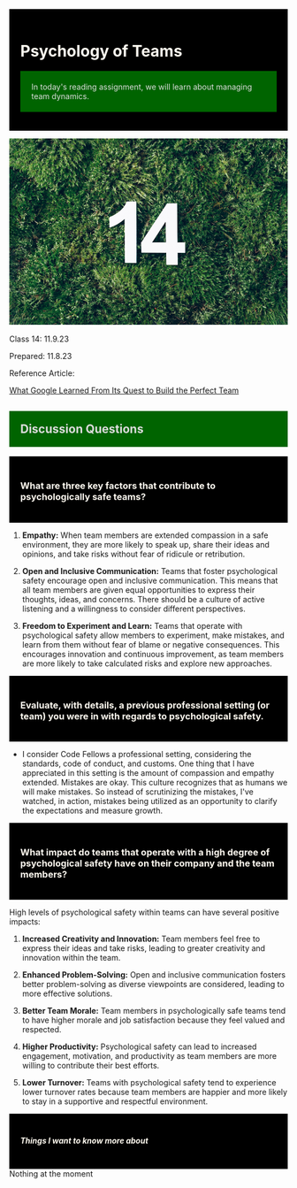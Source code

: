 
<div style="background-color: black; color: floralwhite; padding: 20px;">
    <h1>Psychology of Teams</h1>
    <p style="background-color: darkgreen; color: gainsboro; padding: 20px;">
        In today's reading assignment, we will learn about managing team dynamics.
    </p>
</div>

![14](photos/14.jpg)

Class 14: 11.9.23

Prepared: 11.8.23

Reference Article:

[What Google Learned From Its Quest to Build the Perfect Team](https://web.archive.org/web/20221125192300/https://www.nytimes.com/2016/02/28/magazine/what-google-learned-from-its-quest-to-build-the-perfect-team.html)

<h2 style="background-color: darkgreen; color: gainsboro; padding: 20px;">Discussion Questions</h2>

<div style="background-color: black; color: floralwhite; padding: 20px;">
    <h3>What are three key factors that contribute to psychologically safe teams?</h3></div>

1. **Empathy:** When team members are extended compassion in a safe environment, they are more likely to speak up, share their ideas and opinions, and take risks without fear of ridicule or retribution.

2. **Open and Inclusive Communication:** Teams that foster psychological safety encourage open and inclusive communication. This means that all team members are given equal opportunities to express their thoughts, ideas, and concerns. There should be a culture of active listening and a willingness to consider different perspectives.

3. **Freedom to Experiment and Learn:** Teams that operate with psychological safety allow members to experiment, make mistakes, and learn from them without fear of blame or negative consequences. This encourages innovation and continuous improvement, as team members are more likely to take calculated risks and explore new approaches.

<div style="background-color: black; color: floralwhite; padding: 20px;">
    <h3>Evaluate, with details, a previous professional setting (or team) you were in with regards to psychological safety.</h3></div>


- I consider Code Fellows a professional setting, considering the standards, code of conduct, and customs. One thing that I have appreciated in this setting is the amount of compassion and empathy extended. Mistakes are okay. This culture recognizes that as humans we will make mistakes. So instead of scrutinizing the mistakes, I've watched, in action, mistakes being utilized as an opportunity to clarify the expectations and measure growth. 


<div style="background-color: black; color: floralwhite; padding: 20px;">
    <h3>What impact do teams that operate with a high degree of psychological safety have on their company and the team members?</h3></div>

High levels of psychological safety within teams can have several positive impacts:

1. **Increased Creativity and Innovation:** Team members feel free to express their ideas and take risks, leading to greater creativity and innovation within the team.

2. **Enhanced Problem-Solving:** Open and inclusive communication fosters better problem-solving as diverse viewpoints are considered, leading to more effective solutions.

3. **Better Team Morale:** Team members in psychologically safe teams tend to have higher morale and job satisfaction because they feel valued and respected.

4. **Higher Productivity:** Psychological safety can lead to increased engagement, motivation, and productivity as team members are more willing to contribute their best efforts.

5. **Lower Turnover:** Teams with psychological safety tend to experience lower turnover rates because team members are happier and more likely to stay in a supportive and respectful environment.

<div style="background-color: black; color: floralwhite; padding: 20px;">
    <h5>Things I want to know more about</h5>
</div>
Nothing at the moment





